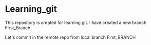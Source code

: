 # Learning_git
This repository is created for learning git. I have created a new branch First_Branch

Let's commit in the remote repo from local branch First_BRANCH

